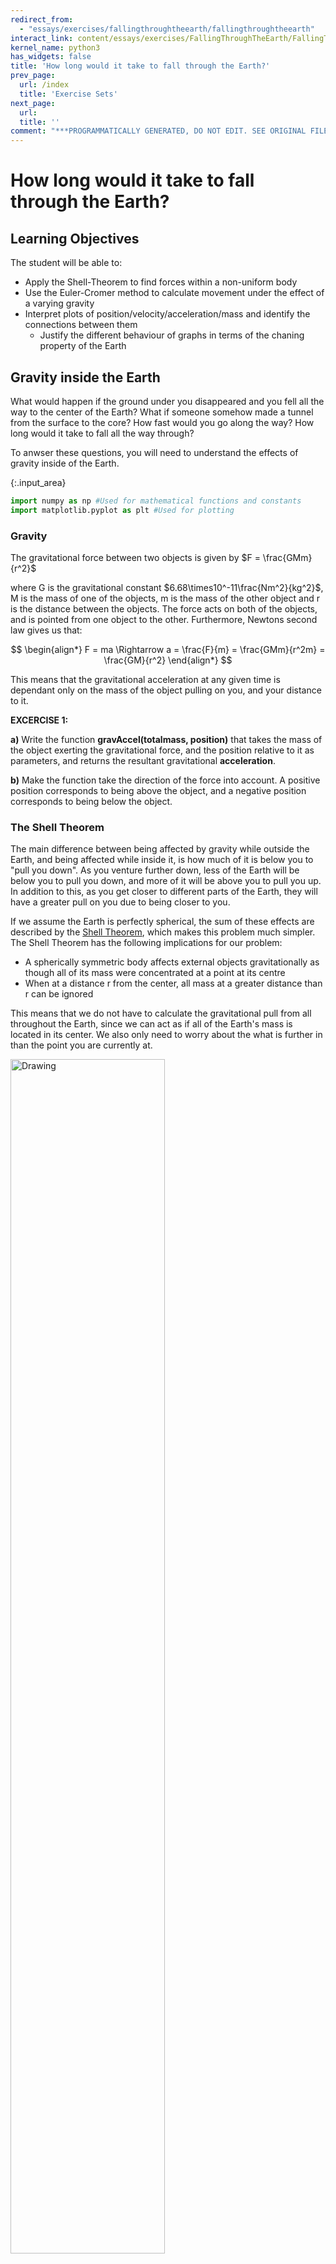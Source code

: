 ```yaml
---
redirect_from:
  - "essays/exercises/fallingthroughtheearth/fallingthroughtheearth"
interact_link: content/essays/exercises/FallingThroughTheEarth/FallingThroughTheEarth.ipynb
kernel_name: python3
has_widgets: false
title: 'How long would it take to fall through the Earth?'
prev_page:
  url: /index
  title: 'Exercise Sets'
next_page:
  url: 
  title: ''
comment: "***PROGRAMMATICALLY GENERATED, DO NOT EDIT. SEE ORIGINAL FILES IN /content***"
---
```


# How long would it take to fall through the Earth?

## Learning Objectives

The student will be able to:
- Apply the Shell-Theorem to find forces within a non-uniform body
- Use the Euler-Cromer method to calculate movement under the effect of a varying gravity
- Interpret plots of position/velocity/acceleration/mass and identify the connections between them
    - Justify the different behaviour of graphs in terms of the chaning property of the Earth

## Gravity inside the Earth

What would happen if the ground under you disappeared and you fell all the way to the center of the Earth? What if someone somehow made a tunnel from the surface to the core? How fast would you go along the way? How long would it take to fall all the way through?

To anwser these questions, you will need to understand the effects of gravity inside of the Earth.



{:.input_area}
```python
import numpy as np #Used for mathematical functions and constants
import matplotlib.pyplot as plt #Used for plotting
```


### Gravity

The gravitational force between two objects is given by $F = \frac{GMm}{r^2}$

where G is the gravitational constant $6.68\times10^-11\frac{Nm^2}{kg^2}$, M is the mass of one of the objects, m is the mass of the other object and r is the distance between the objects. The force acts on both of the objects, and is pointed from one object to the other. Furthermore, Newtons second law gives us that:

$$
\begin{align*}
F = ma \Rightarrow a = \frac{F}{m} = \frac{GMm}{r^2m} = \frac{GM}{r^2}
\end{align*}
$$

This means that the gravitational acceleration at any given time is dependant only on the mass of the object pulling on you, and your distance to it.

**EXCERCISE 1:**

**a)**
Write the function **gravAccel(totalmass, position)** that takes the mass of the object exerting the gravitational force, and the position relative to it as parameters, and returns the resultant gravitational **acceleration**.

**b)**
Make the function take the direction of the force into account. A positive position corresponds to being above the object, and a negative position corresponds to being below the object.

### The Shell Theorem

The main difference between being affected by gravity while outside the Earth, and being affected while inside it, is how much of it is below you to "pull you down". As you venture further down, less of the Earth will be below you to pull you down, and more of it will be above you to pull you up. In addition to this, as you get closer to different parts of the Earth, they will have a greater pull on you due to being closer to you.

If we assume the Earth is perfectly spherical, the sum of these effects are described by the [Shell Theorem](http://hyperphysics.phy-astr.gsu.edu/hbase/Mechanics/sphshell2.html), which makes this problem much simpler. The Shell Theorem has the following implications for our problem:

- A spherically symmetric body affects external objects gravitationally as though all of its mass were concentrated at a point at its centre
- When at a distance r from the center, all mass at a greater distance than r can be ignored

This means that we do not have to calculate the gravitational pull from all throughout the Earth, since we can act as if all of the Earth's mass is located in its center. We also only need to worry about the what is further in than the point you are currently at.

<img src="https://raw.githubusercontent.com/KarlHenrik/Jupyter-Book-Showroom/master/content/features/activities/FallingThroughTheEarth/ShellTheorem.jpg" alt="Drawing" style="width: 70%;"/>

## Falling through a uniform Earth

To start with, assume that the Earth has a constant density (a uniform Earth). This will make the problem easier to solve, and will make for a good foundation for later, when you will look at falling through a non-uniform Earth.

### Finding gravitational acceleration inside of a uniform Earth

**EXERCISE 2:**

Find the Earth's total mass and radius online, and use this to calculate the density of a uniform Earth.

**EXERCISE 3:**

Using the density you found in the previous exercise, write the function **sphereMass(distance)** that takes the distance from the center of the Earth as an argument, and returns the mass of a sphere with that distance as radius, and with the same density as the uniform Earth. *(This sphere will be the equivelant of the red area in the figure above.)*

**EXERCISE 4:**

Using the **gravAccel** function, the **sphereMass** function, and the implications of the Shell Theorem, write the function **uniformGravityAccel(position)** that calculates the gravitational acceleration at any position relative to the center of a uniform Earth.

## Calculating the fall through a uniform Earth

To calculate the movement through a uniform Earth, you will need to define some paramaters and some lists or arrays to save your results in. Then you will need to use the Euler-Cromer method to calculate the movement step by step.

A quick refresher on the structure of the Euler-Cromer method:

    for i in range(n-1):
        acceleration[i] = function(arguments)
        velocity[i+1] = velocity[i] + acceleration[i] * dt
        position[i+1] = position[i] + velocity[i+1] * dt

## The Euler-Cromer loop

**EXERCISE 5:**

**a)**
Define the lists or arrays that will hold the positions, velocities and accelerations at any given time during the fall. Use a time step of 1 second, and 5000 iterations in your loop.

**b)**
Make the starting distance from the center equal to the radius of the Earth, and make the starting velocity 0 m/s.

**c)**
Define a list or array that holds all of the different times.

**EXERCISE 6:**

Do the Euler-Cromer calculation of a fall through a uniform Earth with the initial conditions from exercise 5, and an acceleration given by the **uniformGravityAccel** function.

**EXERCISE 7:**

Plot your results from exercise 6 (position, velocity and acceleration as a function of time).

**EXERCISE 8:**

**a)**
Find the time it takes to fall through the uniform Earth.

**b)**
Find the maximum velocity along the way.

**c)**
Comment on the results. Why do the graphs look the way they do? And specifically:
- Why are the plots for position and acceleration so similar? (look at acceleration as a function of position, and the properties of the derivative of sine waves)

## Falling through a non-uniform Earth

So far you have looked at a fall through a uniform Earth, but the Earth is not uniform. The core, mantle and crust have very different densities, which changes the gravity during the fall and thus the nature of the fall significantly.

This figure shows how the different layers and densities of the Earth fit together.

<img src="https://raw.githubusercontent.com/KarlHenrik/Jupyter-Book-Showroom/master/content/features/activities/FallingThroughTheEarth/RadialDensityPREM.jpg" alt="Drawing" style="width: 50%;"/>

*(taken from <a href="https://en.wikipedia.org/wiki/Structure_of_the_Earth">en.wikipedia.org/wiki/Structure_of_the_Earth</a>)*

### Implementing the  variable density of the Earth

The Preliminary Reference Earth Model is a model which gives us the density of the Earth at different distances from the center. 

The data can be found here: http://ds.iris.edu/ds/products/emc-prem/ at "Model Download". I use the file "PREM_ANISOTROPIC".

**Make sure that you have the "PREM_ANISOTROPIC.txt" file in the same folder as the notebook file, or this won't work!**

Let us read the data and store them in arrays.



{:.input_area}
```python
radiusData = np.zeros(97)
densityData = np.zeros(97)
i = 0

#The file has 97 lines starting with "[Radius] [Density]" that are read like this
infile = open("PREM_ANISOTROPIC.txt","r")
lines = infile.readlines()
for line in lines[3:]: #The data starts at line 3.
    numbers = line.split()
    radiusData[i] = float(numbers[0])
    densityData[i] = float(numbers[1])
    i += 1
infile.close()

plt.plot(radiusData/(10**6), densityData)
plt.title("Density of the Earth as a function of distance from the center")
plt.xlabel("Distance from center [m * 10^6]")
plt.ylabel("Density [kg/m^3]")
plt.show()
```



{:.output .output_png}
![png](../../../images/essays/exercises/FallingThroughTheEarth/FallingThroughTheEarth_30_0.png)



### Mass at different heights

Next you need the total mass further in than a given distance. By working our way from the center we can add one and one "shell" to find the total mass at different distances from the center. We have to find the total mass by adding these shells due to the relatively rough resolution of our density data.

![title](https://raw.githubusercontent.com/KarlHenrik/Jupyter-Book-Showroom/master/content/features/activities/FallingThroughTheEarth/EarthShells.jpg)

Note that we use the same density for the inner and outer sphere to calculate the mass of the shell. The density we use for the spheres is the average of the Earth's density at the outer and inner radius of the shell. So that:

$$ M_{shell} = M_{outer} - M_{inner} = \frac{4}{3}\pi r_{outer}^3 Density - \frac{4}{3}\pi r_{inner}^3 Density $$



{:.input_area}
```python
massData = np.zeros(97)

for i in range(1,len(radiusData)):
    shellDensity = (densityData[i-1]+densityData[i])/2 #The average of the density at the outer and inner radius
    #Finding the mass of the shells corresponding to every data point
    shellMass = 4/3*np.pi*radiusData[i]**3*shellDensity - 4/3*np.pi*radiusData[i-1]**3*shellDensity
    #Adding the next total mass to the list, adding the mass of the current shell with the previous total mass
    massData[i] = shellMass + massData[i-1]
```


The datapoints for density have now been turned into datapoints for total mass.

**EXERCISE 9:**
Remove the "#" from the code below to see how the old model for the total mass at different distances from the center compares to the new one from the data. Comment on the result.



{:.input_area}
```python
#plt.plot(radiusData/(10**6), [sphereMass(r)/(10**24) for r in radiusData])
plt.plot(radiusData/(10**6), massData/(10**24), "ro", markersize = 1)
plt.title("Total mass of the Earth at different distances from the center")
plt.xlabel("Distance from center [m * 10^6]")
plt.ylabel("Mass so far [kg * 10^24]")
plt.show()
```



{:.output .output_png}
![png](../../../images/essays/exercises/FallingThroughTheEarth/FallingThroughTheEarth_37_0.png)



The next step is to turn the datapoints into datapoints for the gravitational acceleration.



{:.input_area}
```python
G = 6.674 * 10**(-11) #The gravitational constant
accelData = np.zeros(97)

for i in range(1,len(radiusData)):
    accelData[i] = G*massData[i]/(radiusData[i]**2)
```


The next step is to go from datapoints at discrete distances from the center, to a general function that gives the mass between the datapoints. This can be acheived by using the polyfit function. This function finds the polynomial of the given degree that best approximates the datapoints given.



{:.input_area}
```python
import numpy.polynomial.polynomial as poly #Used later for finding a polynomial that approximates the data

turn = np.argmax(accelData) #The spike in the acceleration graph
deg = 3
coefs1 = poly.polyfit(radiusData[:turn], accelData[:turn], deg) #Polynomial for the points further in than the "spike"
coefs2 = poly.polyfit(radiusData[turn:], accelData[turn:], deg) #Polynomial for the points further out than the "spike"

earthRadius = radiusData[-1]
earthMass = massData[-1]
def realGravityAccel(pos):
    dist = abs(pos) #The absolute value of the distance
    direc = -np.sign(pos) #The direction of gravity. It is opposite of our the sign of our position

    if dist > earthRadius: #If we are outside the Earth
        return(direc*G*earthMass/pos**2) #Normal formula for acceleration using the mass of the entire Earth

    elif dist < radiusData[turn]: #If we are further in than the "spike"
        sum = 0
        for i in range(deg+1): #a0 + a1*r + a2*r**2 + a3*r**3
            sum += coefs1[i]*dist**(i)
        return(direc*sum)
    
    else: #Function 2 for distances further out than the "spike"
        sum = 0
        for i in range(deg+1):
            sum += coefs2[i]*dist**(i)
        return(direc*sum)
```


Here is a plot of the new function for gravity, together with the datapoints that made it.



{:.input_area}
```python
plt.plot(radiusData/(10**6), [realGravityAccel(r) for r in radiusData])
plt.plot(radiusData/(10**6), -accelData, "ro", markersize=1)

plt.title("Accelerations at different distances from the center")
plt.xlabel("Distance from center [m * 10^6]")
plt.ylabel("Gravitational acceleration [m/s^2]")
plt.show()
```



{:.output .output_png}
![png](../../../images/essays/exercises/FallingThroughTheEarth/FallingThroughTheEarth_43_0.png)



The red dots are the 97 discrete gravitational acceleration found using the datapoints from the PREM model. The blue line is a fourth degree polynomial that approximates these disctete points. The function **realGravityAccel** made the blue line, and is the function you will use later, instead of the **uniGravityAccel** function.

As you start falling, from the right of the graph, the acceleration will first stay nearly constant before increasing slightly until about 3000km. This is because, as you gets closer to the more dense inner parts of the Earth, the gravitational pull from them will increase. Since the outer layers are so much less dense than the mantle or core, you don't "lose" much gravitational pull compared to the pull you gain from being closer to the denser parts. When you are at around 3000 km, gravity starts weakening. This happens because the amount of mass pulling you down is starting to reduce fast.

## Calculating the fall through a non-uniform Earth

To calculate the movement through a non-uniform Earth, you will again need to define some paramaters and some lists or arrays to save your results in. Then you will need to use the Euler-Cromer method to calculate the movement step by step.

But before that, you need to take into account the variable density of the Earth.

**EXERCISE 10:**


**a)**
Plot the **realGravityAccel** and **uniformGravityAccel** functions together, with distances from the center to the total radius of the Earth.

**b)**
Comment on the results.

## The Euler-Cromer loop

**EXERCISE 11:**

**a)**
Define the lists or arrays that will hold the positions, velocities and accelerations at any given time during the fall. Use a time step of 1 second, and 5000 iterations in your loop.

**b)**
Make the starting distance from the center equal to the radius of the Earth, and make the starting velocity 0 m/s.

**c)**
Define a list or array that holds all of the different times.

**EXERCISE 12:**

Do the Euler-Cromer calculation of a fall through a uniform Earth with the initial conditions from exercise 12, and an acceleration given by the **realGravityAccel** function.

**EXERCISE 13:**

Plot your results from exercise 12 (position, velocity and acceleration as a function of time).

**EXERCISE 14:**

**a)**
Find the time it takes to fall through the uniform Earth.

**b)**
Find the maximum velocity along the way.

**c)**
Comment on the results. Why do the graphs look the way they do? And specifically:
 - What effect does the shape of the acceleration graph have on the velocity graph?
 - What does a large acceleration lead to?
 - What does a changing acceleration lead to?
